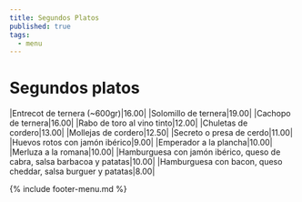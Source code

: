 ```yaml
---
title: Segundos Platos
published: true
tags:
  - menu
---
```


# Segundos platos

|Entrecot de ternera (~600gr)|16.00|
|Solomillo de ternera|19.00|
|Cachopo de ternera|16.00|
|Rabo de toro al vino tinto|12.00|
|Chuletas de cordero|13.00|
|Mollejas de cordero|12.50|
|Secreto o presa de cerdo|11.00|
|Huevos rotos con jamón ibérico|9.00|
|Emperador a la plancha|10.00|
|Merluza a la romana|10.00|
|Hamburguesa con jamón ibérico, queso de cabra, salsa barbacoa y patatas|10.00|
|Hamburguesa con bacon, queso cheddar, salsa burguer y patatas|8.00|

{% include footer-menu.md %}